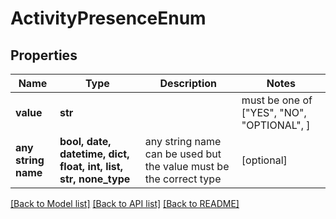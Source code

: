 # ActivityPresenceEnum


## Properties
Name | Type | Description | Notes
------------ | ------------- | ------------- | -------------
**value** | **str** |  |  must be one of ["YES", "NO", "OPTIONAL", ]
**any string name** | **bool, date, datetime, dict, float, int, list, str, none_type** | any string name can be used but the value must be the correct type | [optional]

[[Back to Model list]](../README.md#documentation-for-models) [[Back to API list]](../README.md#documentation-for-api-endpoints) [[Back to README]](../README.md)


